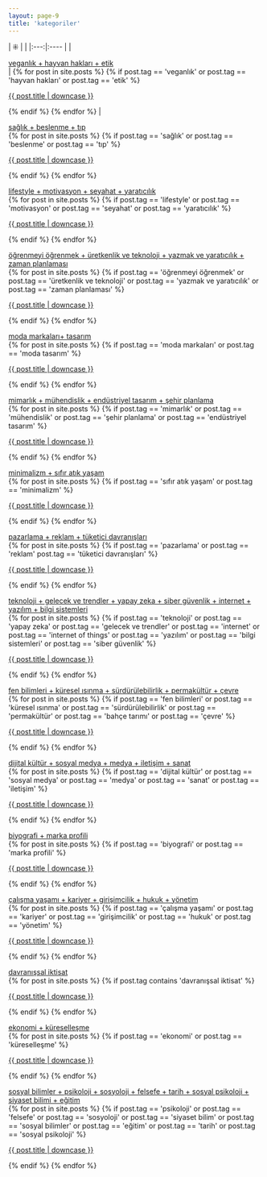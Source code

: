 ```yaml
---
layout: page-9
title: 'kategoriler'
---
```


<a name="vegan"></a>
| ⁜ |  |
|:---:|:---- |
  |  <div class="link1"><a href="#vegan">veganlık + hayvan hakları + etik</a></div> |
{% for post in site.posts %}
    {% if post.tag == 'veganlık' or
          post.tag == 'hayvan hakları' or
          post.tag == 'etik' %}
      <p class="cat1"><a href="{{ post.url }}">{{ post.title | downcase }}</a></p>
    {% endif %}
{% endfor %}  |
    <br />

<a name="health"></a>
    <div class="link1"><a href="#health">sağlık + beslenme + tıp</a></div>
{% for post in site.posts %}
    {% if post.tag == 'sağlık' or
          post.tag == 'beslenme' or
          post.tag == 'tıp' %}
      <p class="cat1"><a href="{{ post.url }}">{{ post.title | downcase }}</a></p>
    {% endif %}
{% endfor %}
    <br />

<a name="motivation"></a>
    <div class="link1"><a href="#motivation">lifestyle + motivasyon + seyahat + yaratıcılık</a></div>
{% for post in site.posts %}
    {% if post.tag == 'lifestyle' or
          post.tag == 'motivasyon' or 
          post.tag == 'seyahat' or
          post.tag == 'yaratıcılık' %}      
      <p class="cat1"><a href="{{ post.url }}">{{ post.title | downcase }}</a></p>
    {% endif %}
{% endfor %}
    <br />

<a name="planning"></a>
    <div class="link1"><a href="#planning">öğrenmeyi öğrenmek + üretkenlik ve teknoloji + yazmak ve yaratıcılık + zaman planlaması</a></div>
{% for post in site.posts %}
    {% if post.tag == 'öğrenmeyi öğrenmek' or 
          post.tag == 'üretkenlik ve teknoloji' or
          post.tag == 'yazmak ve yaratıcılık' or
          post.tag == 'zaman planlaması' %}      
      <p class="cat1"><a href="{{ post.url }}">{{ post.title | downcase }}</a></p>
    {% endif %}
{% endfor %}
    <br />

<a name="fashion"></a>
    <div class="link1"><a href="#fashion">moda markaları+ tasarım</a></div>
{% for post in site.posts %}
    {% if post.tag == 'moda markaları' or 
          post.tag == 'moda tasarım' %}      
      <p class="cat1"><a href="{{ post.url }}">{{ post.title | downcase }}</a></p>
    {% endif %}
{% endfor %}
    <br />

<a name="architecture"></a>
    <div class="link1"><a href="#architecture">mimarlık + mühendislik + endüstriyel tasarım + şehir planlama</a></div>
{% for post in site.posts %}
    {% if post.tag == 'mimarlık' or
          post.tag == 'mühendislik' or 
          post.tag == 'şehir planlama' or
          post.tag == 'endüstriyel tasarım' %}      
      <p class="cat1"><a href="{{ post.url }}">{{ post.title | downcase }}</a></p>
    {% endif %}
{% endfor %}
    <br />

<a name="minimalism"></a>
    <div class="link1"><a href="#minimalism">minimalizm + sıfır atık yaşam</a></div>
{% for post in site.posts %}
    {% if post.tag == 'sıfır atık yaşam' or
          post.tag == 'minimalizm' %}
      <p class="cat1"><a href="{{ post.url }}">{{ post.title | downcase }}</a></p>
    {% endif %}
{% endfor %}
    <br />

<a name="marketing"></a>
    <div class="link1"><a href="#marketing">pazarlama + reklam + tüketici davranışları</a></div>
{% for post in site.posts %}
    {% if post.tag == 'pazarlama' or
          post.tag == 'reklam' 
          post.tag == 'tüketici davranışları' %}
      <p class="cat1"><a href="{{ post.url }}">{{ post.title | downcase }}</a></p>
    {% endif %}
{% endfor %}
    <br />

<a name="technology"></a>
    <div class="link1"><a href="#technology">teknoloji + gelecek ve trendler + yapay zeka + siber güvenlik + internet + yazılım + bilgi sistemleri</a></div>
{% for post in site.posts %}
    {% if post.tag == 'teknoloji' or
          post.tag == 'yapay zeka' or
          post.tag == 'gelecek ve trendler' or
          post.tag == 'internet' or
          post.tag == 'internet of things' or
          post.tag == 'yazılım' or
          post.tag == 'bilgi sistemleri' or
          post.tag == 'siber güvenlik' %}
      <p class="cat1"><a href="{{ post.url }}">{{ post.title | downcase }}</a></p>
    {% endif %}
{% endfor %}
    <br />

<a name="science"></a>
    <div class="link1"><a href="#science">fen bilimleri + küresel ısınma + sürdürülebilirlik + permakültür + çevre</a></div>
{% for post in site.posts %}
    {% if post.tag == 'fen bilimleri' or
          post.tag == 'küresel ısınma' or
          post.tag == 'sürdürülebilirlik' or
          post.tag == 'permakültür' or
          post.tag == 'bahçe tarımı' or
          post.tag == 'çevre' %}
      <p class="cat1"><a href="{{ post.url }}">{{ post.title | downcase }}</a></p>
    {% endif %}
{% endfor %}
    <br />

<a name="media"></a>
    <div class="link1"><a href="#media">dijital kültür + sosyal medya + medya + iletişim + sanat</a></div>
{% for post in site.posts %}
    {% if post.tag == 'dijital kültür' or
          post.tag == 'sosyal medya' or
          post.tag == 'medya' or
          post.tag == 'sanat' or
          post.tag == 'iletişim' %}
      <p class="cat1"><a href="{{ post.url }}">{{ post.title | downcase }}</a></p>
    {% endif %}
{% endfor %}
    <br />

<a name="profile"></a>
    <div class="link1"><a href="#profile">biyografi + marka profili</a></div>
{% for post in site.posts %}
    {% if post.tag == 'biyografi' or
          post.tag == 'marka profili' %}
      <p class="cat1"><a href="{{ post.url }}">{{ post.title | downcase }}</a></p>
    {% endif %}
{% endfor %}
    <br />

<a name="work"></a>
    <div class="link1"><a href="#work">çalışma yaşamı + kariyer + girişimcilik + hukuk + yönetim </a></div>
{% for post in site.posts %}
    {% if post.tag == 'çalışma yaşamı' or
          post.tag == 'kariyer' or
          post.tag == 'girişimcilik' or
          post.tag == 'hukuk' or
          post.tag == 'yönetim' %}      
      <p class="cat1"><a href="{{ post.url }}">{{ post.title | downcase }}</a></p>
    {% endif %}
{% endfor %}
    <br />

<a name="behavioural"></a>
    <div class="link1"><a href="#behavioural">davranışsal iktisat</a></div>
{% for post in site.posts %}
    {% if post.tag contains 'davranışsal iktisat' %}
      <p class="cat1"><a href="{{ post.url }}">{{ post.title | downcase }}</a></p>
    {% endif %}
{% endfor %}
    <br />

<a name="economics"></a>
    <div class="link1"><a href="#economics">ekonomi + küreselleşme</a></div>
{% for post in site.posts %}
    {% if post.tag == 'ekonomi' or
          post.tag == 'küreselleşme' %}
      <p class="cat1"><a href="{{ post.url }}">{{ post.title | downcase }}</a></p>
    {% endif %}
{% endfor %}
    <br />

<a name="social"></a>
    <div class="link1"><a href="#social">sosyal bilimler + psikoloji + sosyoloji + felsefe + tarih + sosyal psikoloji + siyaset bilimi + eğitim</a></div>
    {% for post in site.posts %}
        {% if post.tag == 'psikoloji' or
              post.tag == 'felsefe' or
              post.tag == 'sosyoloji' or
              post.tag == 'siyaset bilim' or
              post.tag == 'sosyal bilimler' or
              post.tag == 'eğitim' or
              post.tag == 'tarih' or
              post.tag == 'sosyal psikoloji' %}      
      <p class="cat1"><a href="{{ post.url }}">{{ post.title | downcase }}</a></p>
        {% endif %}
    {% endfor %}
    <br />
